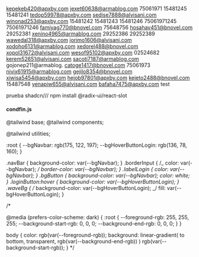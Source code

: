 kepekeb420@apxby.com
jexet60638@armablog.com
75061971
15481245
15481241
tedop59978@apxby.com
sedise7888@alvisani.com
winonad253@apxby.com
15481242
15481243
15481246
75061971245
75061971246
famiyag770@bnovel.com
75648756
hosahav451@bnovel.com
29252381
xenino4965@armablog.com
29252386
29252389
wawedal318@apxby.com
jorimo1606@alvisani.com
xodoho6131@armablog.com
xedorel488@bnovel.com
xopol31672@alvisani.com
wesof95102@apxby.com
02524682
kerem52651@alvisani.com
sacoti7187@armablog.com
gojonep211@armablog.
catoge1417@bnovel.com
75061973
nivix61915@armablog.com
gejilo8354@bnovel.com
xiwisa5454@apxby.com
hejob97801@apxby.com
kejeto2488@bnovel.com
15487548
yenapiw655@alvisani.com
bafaha7475@apxby.com
test

prueba shadcn///
npm install @radix-ui/react-slot

#### condfin.js

@tailwind base;
@tailwind components;

@tailwind utilities;

:root {
--bgNavbar: rgb(175, 122, 197);
--bgHoverButtonLogin: rgb(136, 78, 160);
}

.navBar {
background-color: var(--bgNavbar);
}
.borderInput {
/_ color: var(--bgNavbar); _/
border-color: var(--bgNavbar);
}
.labelLogin {
color: var(--bgNavbar);
}
.bgButton {
background-color: var(--bgNavbar);
color: white;
}
.loginButton:hover {
background-color: var(--bgHoverButtonLogin);
}
.waveBg {
/_ background-color: var(--bgHoverButtonLogin); _/
fill: var(--bgHoverButtonLogin);
}

/\*

@media (prefers-color-scheme: dark) {
:root {
--foreground-rgb: 255, 255, 255;
--background-start-rgb: 0, 0, 0;
--background-end-rgb: 0, 0, 0;
}
}

body {
color: rgb(var(--foreground-rgb));
background: linear-gradient(
to bottom,
transparent,
rgb(var(--background-end-rgb))
)
rgb(var(--background-start-rgb));
} \*/

